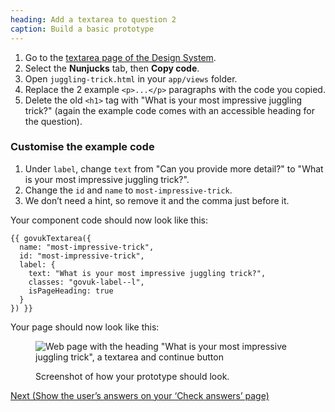 ```yaml
---
heading: Add a textarea to question 2
caption: Build a basic prototype
---
```


1. Go to the [textarea page of the Design System](https://design-system.service.gov.uk/components/textarea/).
2. Select the **Nunjucks** tab, then **Copy code**.
3. Open `juggling-trick.html` in your `app/views` folder.
4. Replace the 2 example `<p>...</p>` paragraphs with the code you copied.
5. Delete the old `<h1>` tag with "What is your most impressive juggling trick?" (again the example code comes with an accessible heading for the question).

### Customise the example code

1. Under `label`, change `text` from "Can you provide more detail?" to "What is your most impressive juggling trick?".
2. Change the `id` and `name` to `most-impressive-trick`.
3. We don’t need a hint, so remove it and the comma just before it.

Your component code should now look like this:

```
{{ govukTextarea({
  name: "most-impressive-trick",
  id: "most-impressive-trick",
  label: {
    text: "What is your most impressive juggling trick?",
    classes: "govuk-label--l",
    isPageHeading: true
  }
}) }}
```

Your page should now look like this:

<figure>

![Web page with the heading "What is your most impressive juggling trick", a textarea and continue button](/public/images/docs/tutorial-textarea.png)

<figcaption class="govuk-body">Screenshot of how your prototype should look.</figcaption>
</figure>

[Next (Show the user’s answers on your ‘Check answers’ page)](show-users-answers)
